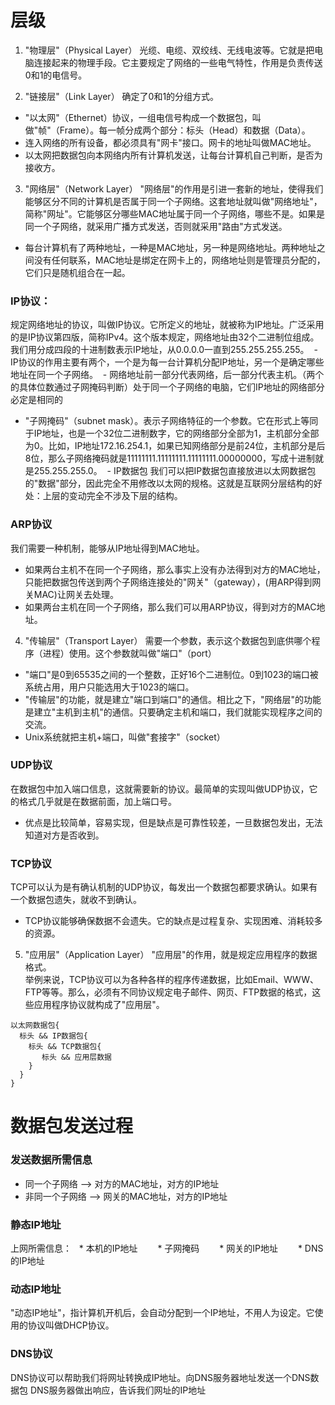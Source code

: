 # 层级
1. "物理层"（Physical Layer）
光缆、电缆、双绞线、无线电波等。它就是把电脑连接起来的物理手段。它主要规定了网络的一些电气特性，作用是负责传送0和1的电信号。

2. "链接层"（Link Layer）
确定了0和1的分组方式。
- "以太网"（Ethernet）协议，一组电信号构成一个数据包，叫做"帧"（Frame）。每一帧分成两个部分：标头（Head）和数据（Data）。
- 连入网络的所有设备，都必须具有"网卡"接口。网卡的地址叫做MAC地址。
- 以太网把数据包向本网络内所有计算机发送，让每台计算机自己判断，是否为接收方。

3. "网络层"（Network Layer）
"网络层"的作用是引进一套新的地址，使得我们能够区分不同的计算机是否属于同一个子网络。这套地址就叫做"网络地址"，简称"网址"。它能够区分哪些MAC地址属于同一个子网络，哪些不是。如果是同一个子网络，就采用广播方式发送，否则就采用"路由"方式发送。
- 每台计算机有了两种地址，一种是MAC地址，另一种是网络地址。两种地址之间没有任何联系，MAC地址是绑定在网卡上的，网络地址则是管理员分配的，它们只是随机组合在一起。
### IP协议：
规定网络地址的协议，叫做IP协议。它所定义的地址，就被称为IP地址。广泛采用的是IP协议第四版，简称IPv4。这个版本规定，网络地址由32个二进制位组成。我们用分成四段的十进制数表示IP地址，从0.0.0.0一直到255.255.255.255。
  - IP协议的作用主要有两个，一个是为每一台计算机分配IP地址，另一个是确定哪些地址在同一个子网络。
  - 网络地址前一部分代表网络，后一部分代表主机。（两个的具体位数通过子网掩码判断）处于同一个子网络的电脑，它们IP地址的网络部分必定是相同的
  - "子网掩码"（subnet mask）。表示子网络特征的一个参数。它在形式上等同于IP地址，也是一个32位二进制数字，它的网络部分全部为1，主机部分全部为0。比如，IP地址172.16.254.1，如果已知网络部分是前24位，主机部分是后8位，那么子网络掩码就是11111111.11111111.11111111.00000000，写成十进制就是255.255.255.0。
  - IP数据包 我们可以把IP数据包直接放进以太网数据包的"数据"部分，因此完全不用修改以太网的规格。这就是互联网分层结构的好处：上层的变动完全不涉及下层的结构。
### ARP协议
我们需要一种机制，能够从IP地址得到MAC地址。
- 如果两台主机不在同一个子网络，那么事实上没有办法得到对方的MAC地址，只能把数据包传送到两个子网络连接处的"网关"（gateway），(用ARP得到网关MAC)让网关去处理。
- 如果两台主机在同一个子网络，那么我们可以用ARP协议，得到对方的MAC地址。
4. "传输层"（Transport Layer）
需要一个参数，表示这个数据包到底供哪个程序（进程）使用。这个参数就叫做"端口"（port）
- "端口"是0到65535之间的一个整数，正好16个二进制位。0到1023的端口被系统占用，用户只能选用大于1023的端口。
- "传输层"的功能，就是建立"端口到端口"的通信。相比之下，"网络层"的功能是建立"主机到主机"的通信。只要确定主机和端口，我们就能实现程序之间的交流。
- Unix系统就把主机+端口，叫做"套接字"（socket）
### UDP协议
在数据包中加入端口信息，这就需要新的协议。最简单的实现叫做UDP协议，它的格式几乎就是在数据前面，加上端口号。
- 优点是比较简单，容易实现，但是缺点是可靠性较差，一旦数据包发出，无法知道对方是否收到。
### TCP协议
TCP可以认为是有确认机制的UDP协议，每发出一个数据包都要求确认。如果有一个数据包遗失，就收不到确认。
- TCP协议能够确保数据不会遗失。它的缺点是过程复杂、实现困难、消耗较多的资源。
5. "应用层"（Application Layer）
"应用层"的作用，就是规定应用程序的数据格式。  
举例来说，TCP协议可以为各种各样的程序传递数据，比如Email、WWW、FTP等等。那么，必须有不同协议规定电子邮件、网页、FTP数据的格式，这些应用程序协议就构成了"应用层"。

```
以太网数据包{
  标头 && IP数据包{
    标头 && TCP数据包{
       标头 && 应用层数据
    }
  }
}
```
# 数据包发送过程
### 发送数据所需信息
- 同一个子网络 -->	对方的MAC地址，对方的IP地址
- 非同一个子网络	--> 网关的MAC地址，对方的IP地址
### 静态IP地址
上网所需信息：
   * 本机的IP地址
　　* 子网掩码
　　* 网关的IP地址
　　* DNS的IP地址
  
### 动态IP地址
"动态IP地址"，指计算机开机后，会自动分配到一个IP地址，不用人为设定。它使用的协议叫做DHCP协议。
### DNS协议
DNS协议可以帮助我们将网址转换成IP地址。向DNS服务器地址发送一个DNS数据包 DNS服务器做出响应，告诉我们网址的IP地址







